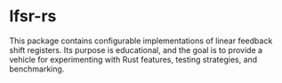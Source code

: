 # lfsr-rs

This package contains configurable implementations of linear feedback shift
registers. Its purpose is educational, and the goal is to provide a vehicle
for experimenting with Rust features, testing strategies, and benchmarking.
